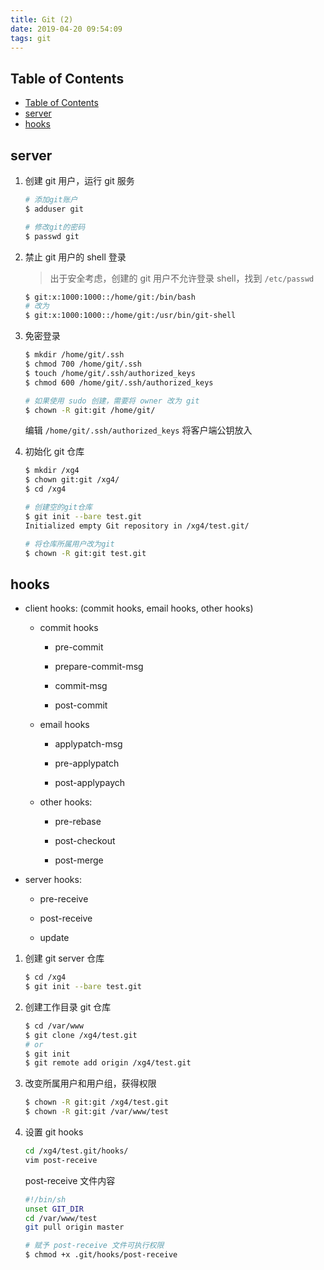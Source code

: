 ```yaml
---
title: Git (2)
date: 2019-04-20 09:54:09
tags: git
---
```


## Table of Contents

- [Table of Contents](#table-of-contents)
- [server](#server)
- [hooks](#hooks)

## server

1. 创建 git 用户，运行 git 服务

   ```bash
   # 添加git账户
   $ adduser git

   # 修改git的密码
   $ passwd git
   ```

2. 禁止 git 用户的 shell 登录

   > 出于安全考虑，创建的 git 用户不允许登录 shell，找到 `/etc/passwd`

   ```bash
   $ git:x:1000:1000::/home/git:/bin/bash
   # 改为
   $ git:x:1000:1000::/home/git:/usr/bin/git-shell
   ```

3. 免密登录

   ```bash
   $ mkdir /home/git/.ssh
   $ chmod 700 /home/git/.ssh
   $ touch /home/git/.ssh/authorized_keys
   $ chmod 600 /home/git/.ssh/authorized_keys

   # 如果使用 sudo 创建，需要将 owner 改为 git
   $ chown -R git:git /home/git/
   ```

   编辑 `/home/git/.ssh/authorized_keys` 将客户端公钥放入

4. 初始化 git 仓库

   ```bash
   $ mkdir /xg4
   $ chown git:git /xg4/
   $ cd /xg4

   # 创建空的git仓库
   $ git init --bare test.git
   Initialized empty Git repository in /xg4/test.git/

   # 将仓库所属用户改为git
   $ chown -R git:git test.git
   ```

## hooks

- client hooks: (commit hooks, email hooks, other hooks)

  - commit hooks

    - pre-commit

    - prepare-commit-msg

    - commit-msg

    - post-commit

  - email hooks

    - applypatch-msg

    - pre-applypatch

    - post-applypaych

  - other hooks:

    - pre-rebase

    - post-checkout

    - post-merge

- server hooks:

  - pre-receive

  - post-receive

  - update

1. 创建 git server 仓库

   ```bash
   $ cd /xg4
   $ git init --bare test.git
   ```

2. 创建工作目录 git 仓库

   ```bash
   $ cd /var/www
   $ git clone /xg4/test.git
   # or
   $ git init
   $ git remote add origin /xg4/test.git
   ```

3. 改变所属用户和用户组，获得权限

   ```bash
   $ chown -R git:git /xg4/test.git
   $ chown -R git:git /var/www/test
   ```

4. 设置 git hooks

   ```bash
   cd /xg4/test.git/hooks/
   vim post-receive
   ```

   post-receive 文件内容

   ```bash
   #!/bin/sh
   unset GIT_DIR
   cd /var/www/test
   git pull origin master
   ```

   ```bash
   # 赋予 post-receive 文件可执行权限
   $ chmod +x .git/hooks/post-receive
   ```
